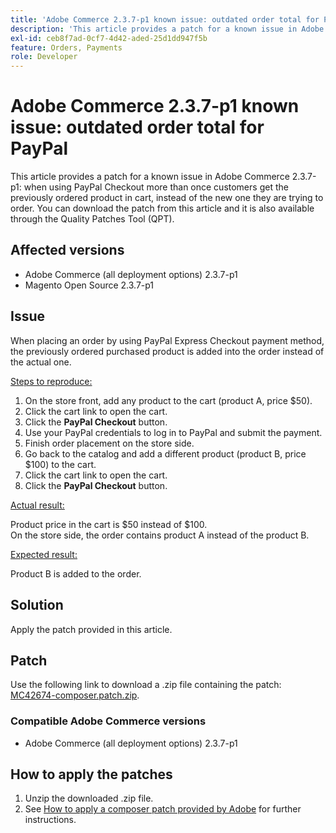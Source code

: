 ```yaml
---
title: 'Adobe Commerce 2.3.7-p1 known issue: outdated order total for PayPal'
description: 'This article provides a patch for a known issue in Adobe Commerce 2.3.7-p1: when using PayPal Checkout more than once customers get the previously ordered product in cart, instead of the new one they are trying to order.'
exl-id: ceb8f7ad-0cf7-4d42-aded-25d1dd947f5b
feature: Orders, Payments
role: Developer
---
```

# Adobe Commerce 2.3.7-p1 known issue: outdated order total for PayPal

This article provides a patch for a known issue in Adobe Commerce 2.3.7-p1: when using PayPal Checkout more than once customers get the previously ordered product in cart, instead of the new one they are trying to order.
You can download the patch from this article and it is also available through the Quality Patches Tool (QPT).

## Affected versions

* Adobe Commerce (all deployment options) 2.3.7-p1
* Magento Open Source 2.3.7-p1

## Issue

When placing an order by using PayPal Express Checkout payment method, the previously ordered purchased product is added into the order instead of the actual one.

<u>Steps to reproduce:</u>

1. On the store front, add any product to the cart (product A, price $50).
1. Click the cart link to open the cart.
1. Click the **PayPal Checkout** button.
1. Use your PayPal credentials to log in to PayPal and submit the payment.
1. Finish order placement on the store side.
1. Go back to the catalog and add a different product (product B, price $100) to the cart.
1. Click the cart link to open the cart.
1. Click the **PayPal Checkout** button.

<u>Actual result:</u>

Product price in the cart is $50 instead of $100.<br/>
On the store side, the order contains product A instead of the product B.

<u>Expected result:</u>

Product B is added to the order.

## Solution

Apply the patch provided in this article.

## Patch

Use the following link to download a .zip file containing the patch: [MC42674-composer.patch.zip](assets/MC42674-composer.patch.zip).

### Compatible Adobe Commerce versions

* Adobe Commerce (all deployment options) 2.3.7-p1

## How to apply the patches

1. Unzip the downloaded .zip file.
1. See [How to apply a composer patch provided by Adobe](/help/how-to/general/how-to-apply-a-composer-patch-provided-by-magento.md) for further instructions.
